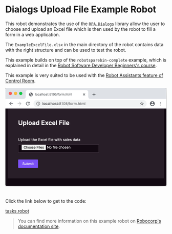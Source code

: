 # Dialogs Upload File Example Robot

This robot demonstrates the use of the [`RPA.Dialogs`](https://robocorp.com/docs/libraries/rpa-framework/rpa-dialogs) library allow the user to choose and upload an Excel file which is then used by the robot to fill a form in a web application.

The `ExampleExcelFile.xlsx` in the main directory of the robot contains data with the right structure and can be used to test the robot.

This example builds on top of the `robotsparebin-complete` example, which is explained in detail in the [Robot Software Developer Beginners's course](https://robocorp.com/docs/courses/beginners-course).

This example is very suited to be used with the [Robot Assistants feature of Control Room](https://robocorp.com/docs/control-room/operating-assistants/using-assistant-robots).

<img src="images/form-ui.png" style="margin-bottom:20px">

Click the link below to get to the code:

[tasks.robot](./tasks.robot)

> You can find more information on this example robot on [Robocorp's documentation site](https://robocorp.com/docs/development-howtos/dialogs-assistant/uploading-files).
